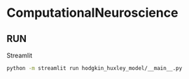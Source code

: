 # ComputationalNeuroscience

## RUN

Streamlit

```bash
python -m streamlit run hodgkin_huxley_model/__main__.py
```
